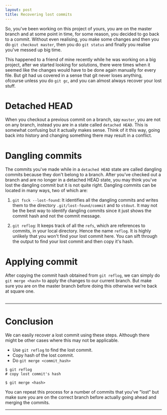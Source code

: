 ```yaml
---
layout: post
title: Recovering lost commits
---
```


So, you've been working on this project of yours, you are on the master branch and at some point in time, for some reason, you decided to go back to a commit. Without even realising, you make some changes and then you do `git checkout master`, then you do `git status` and finally you realise you've messed up big time.

This happened to a friend of mine recently while he was working on a big project, after we started looking for solutions, there were times when it seemed like the changes would have to be done again manually for every file. But git had us covered in a sense that git never loses anything, ofcourse unless you do `git gc`, and you can almost always recover your lost stuff.

# Detached HEAD
When you checkout a previous commit on a branch, say `master`, you are not on any branch, instead you are in a state called `detached HEAD`. This is somewhat confusing but it actually makes sense. Think of it this way, going back into history and changing something there may result in a conflict.

# Dangling commits
The commits you've made while in a `detached HEAD` state are called dangling commits because they don't belong to a branch. After you've checked out a branch and are no longer in a detached HEAD state, you may think you've lost the dangling commit but it is not quite right. Dangling commits can be located in many ways, two of which are:

1. `git fsck --lost-found`: It identifies all the dangling commits and writes them to the directory `.git/lost-found/commit` and to `stdout`. It may not be the best way to identify dangling commits since it just shows the commit hash and not the commit message.

2. `git reflog`: It keeps track of all the `refs`, which are references to commits, in your local directory. Hence the name `reflog`. It is highly unlikely that you won't find your lost commit here. You can sift through the output to find your lost commit and then copy it's hash. 

# Applying commit
After copying the commit hash obtained from `git reflog`, we can simply do `git merge <hash>` to apply the changes to our current branch. But make sure you are on the master branch before doing this otherwise we're back at square one.
<br>
<br>

---

# Conclusion
We can easily recover a lost commit using these steps. Although there might be other cases where this may not be applicable.

- Use `git reflog` to find the lost commit.
- Copy hash of the lost commit.
- Do `git merge <commit_hash>`

```shell
$ git reflog
# copy lost commit's hash

$ git merge <hash>
```

You can repeat this process for a number of commits that you've "lost" but make sure you are on the correct branch before actually going ahead and merging the commits.
<br>

---
